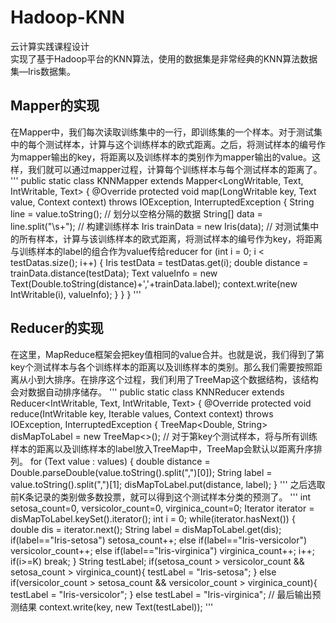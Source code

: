 # Hadoop-KNN
云计算实践课程设计<br>
实现了基于Hadoop平台的KNN算法，使用的数据集是非常经典的KNN算法数据集—Iris数据集。<br>
## Mapper的实现
在Mapper中，我们每次读取训练集中的一行，即训练集的一个样本。对于测试集中的每个测试样本，计算与这个训练样本的欧式距离。之后，将测试样本的编号作为mapper输出的key，将距离以及训练样本的类别作为mapper输出的value。这样，我们就可以通过mapper过程，计算每个训练样本与每个测试样本的距离了。
'''
    public static class KNNMapper extends Mapper<LongWritable, Text, IntWritable, Text> {
            @Override
            protected void map(LongWritable key, Text value, Context context) throws IOException, InterruptedException {
                    String line = value.toString();
                    // 划分以空格分隔的数据
                    String[] data = line.split("\\s+");
                    // 构建训练样本
                    Iris trainData = new Iris(data);
                    // 对测试集中的所有样本，计算与该训练样本的欧式距离，将测试样本的编号作为key，将距离与训练样本的label的组合作为value传给reducer
                    for (int i = 0; i < testDatas.size(); i++) {
                        Iris testData = testDatas.get(i);
                        double distance = trainData.distance(testData);
                        Text valueInfo = new Text(Double.toString(distance)+','+trainData.label);
                        context.write(new IntWritable(i), valueInfo);
                    }
            }
    }
'''
## Reducer的实现
在这里，MapReduce框架会把key值相同的value合并。也就是说，我们得到了第key个测试样本与各个训练样本的距离以及训练样本的类别。那么我们需要按照距离从小到大排序。在排序这个过程，我们利用了TreeMap这个数据结构，该结构会对数据自动排序储存。
'''
      public static class KNNReducer extends Reducer<IntWritable, Text, IntWritable, Text> {
                @Override
                protected void reduce(IntWritable key, Iterable<Text> values, Context context) throws IOException, InterruptedException {
                        TreeMap<Double, String> disMapToLabel = new TreeMap<>();
                        // 对于第key个测试样本，将与所有训练样本的距离以及训练样本的label放入TreeMap中，TreeMap会默认以距离升序排列。
                        for (Text value : values) {
                                double distance = Double.parseDouble(value.toString().split(",")[0]);
                                String label = value.toString().split(",")[1];
                                disMapToLabel.put(distance, label);
                        }
'''
之后选取前K条记录的类别做多数投票，就可以得到这个测试样本分类的预测了。
'''
                        int setosa_count=0, versicolor_count=0, virginica_count=0;
                        Iterator<Double> iterator =  disMapToLabel.keySet().iterator();
                        int i = 0;
                        while(iterator.hasNext()) {
                            double dis = iterator.next();
                            String label = disMapToLabel.get(dis);
                            if(label=="Iris-setosa") setosa_count++;
                            else if(label=="Iris-versicolor") versicolor_count++;
                            else if(label=="Iris-virginica") virginica_count++;
                            i++;
                            if(i>=K) break;
                        }
                        String testLabel;
                        if(setosa_count > versicolor_count && setosa_count > virginica_count){
                            testLabel = "Iris-setosa";
                        }
                        else if(versicolor_count > setosa_count && versicolor_count > virginica_count){
                            testLabel = "Iris-versicolor";
                        }
                        else testLabel = "Iris-virginica";
                        // 最后输出预测结果
                        context.write(key, new Text(testLabel));
'''
